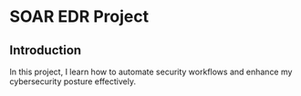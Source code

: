 # SOAR EDR Project
## Introduction
In this project, I learn how to automate security workflows and enhance my cybersecurity posture effectively. 
